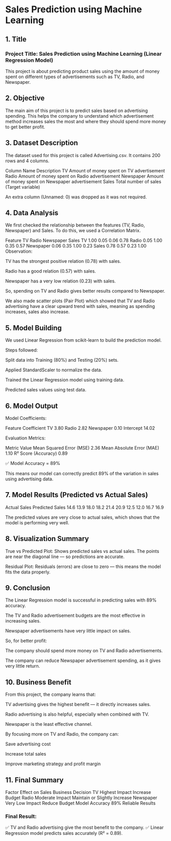 # Sales Prediction using Machine Learning
## 1. Title

### Project Title: Sales Prediction using Machine Learning (Linear Regression Model)

This project is about predicting product sales using the amount of money spent on different types of advertisements such as TV, Radio, and Newspaper.

## 2. Objective

The main aim of this project is to predict sales based on advertising spending.
This helps the company to understand which advertisement method increases sales the most and where they should spend more money to get better profit.

## 3. Dataset Description

The dataset used for this project is called Advertising.csv.
It contains 200 rows and 4 columns.

Column Name	Description
TV	Amount of money spent on TV advertisement
Radio	Amount of money spent on Radio advertisement
Newspaper	Amount of money spent on Newspaper advertisement
Sales	Total number of sales (Target variable)

An extra column (Unnamed: 0) was dropped as it was not required.

## 4. Data Analysis

We first checked the relationship between the features (TV, Radio, Newspaper) and Sales.
To do this, we used a Correlation Matrix.

Feature	TV	Radio	Newspaper	Sales
TV	1.00	0.05	0.06	0.78
Radio	0.05	1.00	0.35	0.57
Newspaper	0.06	0.35	1.00	0.23
Sales	0.78	0.57	0.23	1.00
Observation:

TV has the strongest positive relation (0.78) with sales.

Radio has a good relation (0.57) with sales.

Newspaper has a very low relation (0.23) with sales.

So, spending on TV and Radio gives better results compared to Newspaper.

We also made scatter plots (Pair Plot) which showed that TV and Radio advertising have a clear upward trend with sales, meaning as spending increases, sales also increase.

## 5. Model Building

We used Linear Regression from scikit-learn to build the prediction model.

Steps followed:

Split data into Training (80%) and Testing (20%) sets.

Applied StandardScaler to normalize the data.

Trained the Linear Regression model using training data.

Predicted sales values using test data.

## 6. Model Output

Model Coefficients:

Feature	Coefficient
TV	3.80
Radio	2.82
Newspaper	0.10
Intercept	14.02

Evaluation Metrics:

Metric	Value
Mean Squared Error (MSE)	2.36
Mean Absolute Error (MAE)	1.10
R² Score (Accuracy)	0.89

✅ Model Accuracy = 89%

This means our model can correctly predict 89% of the variation in sales using advertising data.

## 7. Model Results (Predicted vs Actual Sales)
Actual Sales	Predicted Sales
14.6	13.9
18.0	18.2
21.4	20.9
12.5	12.0
16.7	16.9

The predicted values are very close to actual sales, which shows that the model is performing very well.

## 8. Visualization Summary

True vs Predicted Plot:
Shows predicted sales vs actual sales. The points are near the diagonal line — so predictions are accurate.

Residual Plot:
Residuals (errors) are close to zero — this means the model fits the data properly.

## 9. Conclusion

The Linear Regression model is successful in predicting sales with 89% accuracy.

The TV and Radio advertisement budgets are the most effective in increasing sales.

Newspaper advertisements have very little impact on sales.

So, for better profit:

The company should spend more money on TV and Radio advertisements.

The company can reduce Newspaper advertisement spending, as it gives very little return.

## 10. Business Benefit

From this project, the company learns that:

TV advertising gives the highest benefit — it directly increases sales.

Radio advertising is also helpful, especially when combined with TV.

Newspaper is the least effective channel.

By focusing more on TV and Radio, the company can:

Save advertising cost

Increase total sales

Improve marketing strategy and profit margin

## 11. Final Summary
Factor	Effect on Sales	Business Decision
TV	Highest Impact	Increase Budget
Radio	Moderate Impact	Maintain or Slightly Increase
Newspaper	Very Low Impact	Reduce Budget
Model Accuracy	89%	Reliable Results

### Final Result:
✅ TV and Radio advertising give the most benefit to the company.
✅ Linear Regression model predicts sales accurately (R² = 0.89).
